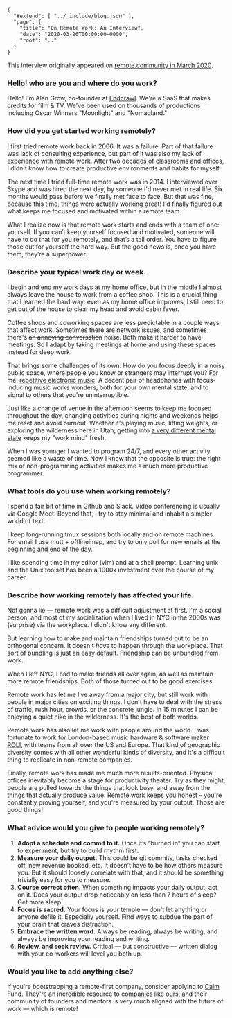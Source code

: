 
    {
      "#extend": [ "../_include/blog.json" ],
      "page": {
        "title": "On Remote Work: An Interview",
        "date": "2020-03-26T00:00:00-0000",
        "root": ".."
      }
    }

This interview originally appeared on [remote.community in March 2020](https://remoteworkers.community/interviews/3-alan-grow).

### Hello! who are you and where do you work?

Hello! I'm Alan Grow, co-founder at [Endcrawl](https://endcrawl.com). We're a SaaS that makes credits for film & TV. We've been used on thousands of productions including Oscar Winners "Moonlight" and "Nomadland."

### How did you get started working remotely?

I first tried remote work back in 2006. It was a failure. Part of that failure was lack of consulting experience, but part of it was also my lack of experience with remote work. After two decades of classrooms and offices, I didn't know how to create productive environments and habits for myself.

The next time I tried full-time remote work was in 2014. I interviewed over Skype and was hired the next day, by someone I'd never met in real life. Six months would pass before we finally met face to face. But that was fine, because this time, things were actually working great! I'd finally figured out what keeps me focused and motivated within a remote team.

What I realize now is that remote work starts and ends with a team of one: yourself. If you can’t keep yourself focused and motivated, someone will have to do that for you remotely, and that’s a tall order. You have to figure those out for yourself the hard way. But the good news is, once you have them, they’re a superpower.

### Describe your typical work day or week.

I begin and end my work days at my home office, but in the middle I almost always leave the house to work from a coffee shop. This is a crucial thing that I learned the hard way: even as my home office improves, I still need to get out of the house to clear my head and avoid cabin fever.

Coffee shops and coworking spaces are less predictable in a couple ways that affect work. Sometimes there are network issues, and sometimes there's ~~an annoying conversation~~ noise. Both make it harder to have meetings. So I adapt by taking meetings at home and using these spaces instead for deep work.

That brings some challenges of its own. How do you focus deeply in a noisy public space, where people you know or strangers may interrupt you? For me: [repetitive electronic music](./music-to-program-to)! A decent pair of headphones with focus-inducing music works wonders, both for your own mental state, and to signal to others that you're uninterruptible.

Just like a change of venue in the afternoon seems to keep me focused throughout the day, changing activities during nights and weekends helps me reset and avoid burnout. Whether it's playing music, lifting weights, or exploring the wilderness here in Utah, getting into [a very different mental state](https://media3.giphy.com/media/oWWfwpLj5l0XK/source.gif) keeps my "work mind" fresh.

When I was younger I wanted to program 24/7, and every other activity seemed like a waste of time. Now I know that the opposite is true: the right mix of non-programming activities makes me a much more productive programmer.

### What tools do you use when working remotely?

I spend a fair bit of time in Github and Slack. Video conferencing is usually via Google Meet. Beyond that, I try to stay minimal and inhabit a simpler world of text.

I keep long-running tmux sessions both locally and on remote machines. For email I use mutt + offlineimap, and try to only poll for new emails at the beginning and end of the day.

I like spending time in my editor (vim) and at a shell prompt. Learning unix and the Unix toolset has been a 1000x investment over the course of my career.

### Describe how working remotely has affected your life.

Not gonna lie — remote work was a difficult adjustment at first. I'm a social person, and most of my socialization when I lived in NYC in the 2000s was (surprise) via the workplace. I didn't know any different.

But learning how to make and maintain friendships turned out to be an orthogonal concern. It doesn't _have_ to happen through the workplace. That sort of bundling is just an easy default. Friendship can be [unbundled](https://hbr.org/2014/06/how-to-succeed-in-business-by-bundling-and-unbundling) from work.

When I left NYC, I had to make friends all over again, as well as maintain more remote friendships. Both of those turned out to be good exercises.

Remote work has let me live away from a major city, but still work with people in major cities on exciting things. I don't have to deal with the stress of traffic, rush hour, crowds, or the concrete jungle. In 15 minutes I can be enjoying a quiet hike in the wilderness. It's the best of both worlds.

Remote work has also let me work with people around the world. I was fortunate to work for London-based music hardware & software maker [ROLI](https://roli.com/), with teams from all over the US and Europe. That kind of geographic diversity comes with all other wonderful kinds of diversity, and it's a difficult thing to replicate in non-remote companies.

Finally, remote work has made me much more results-oriented. Physical offices inevitably become a stage for productivity theater. Try as they might, people are pulled towards the things that look busy, and away from the things that actually produce value. Remote work keeps you honest – you're constantly proving yourself, and you're measured by your output. Those are good things!

### What advice would you give to people working remotely?

1. **Adopt a schedule and commit to it.** Once it’s “burned in” you can start to experiment, but try to build rhythm first.
2. **Measure your daily output.** This could be git commits, tasks checked off, new revenue booked, etc. It doesn’t have to be how others measure you. But it should loosely correlate with that, and it should be something trivially easy for you to measure.
3. **Course correct often.** When something impacts your daily output, act on it. Does your output drop noticeably on less than 7 hours of sleep? Get more sleep!
4. **Focus is sacred.** Your focus is your temple — don't let anything or anyone defile it. Especially yourself. Find ways to subdue the part of your brain that craves distraction.
5. **Embrace the written word.** Always be reading, always be writing, and always be improving your reading and writing.
6. **Review, and seek review.** Critical — but constructive — written dialog with your co-workers will level you both up.

### Would you like to add anything else?

If you're bootstrapping a remote-first company, consider applying to [Calm Fund](https://calmfund.com/). They're an incredible resource to companies like ours, and their community of founders and mentors is very much aligned with the future of work — which is remote!
